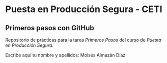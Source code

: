 # Puesta en Producción Segura - CETI

## Primeros pasos con GitHub

Repositorio de prácticas para la tarea *Primeros Pasos* del curso de *Puesta en Producción Segura*.

Escribe aquí tu nombre y apellidos:
Moisés Almazán Díaz
